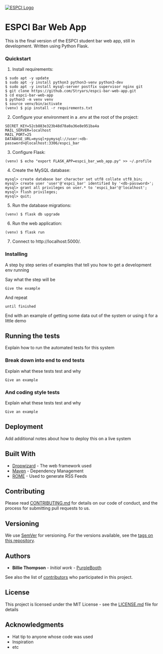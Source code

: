 [![ESPCI Logo](https://i.imgur.com/qDFBCkQ.png)](https://www.espci.fr/en/)

# ESPCI Bar Web App

This is the final version of the ESPCI student bar web app, still in development. Written using Python Flask.

### Quickstart

1. Install requirements:
```
$ sudo apt -y update
$ sudo apt -y install python3 python3-venv python3-dev
$ sudo apt -y install mysql-server postfix supervisor nginx git
$ git clone https://github.com/Stryars/espci-bar-web-app.git
$ cd espci-bar-web-app
$ python3 -m venv venv
$ source venv/bin/activate
(venv) $ pip install -r requirements.txt
```

2. Configure your environment in a .env at the root of the project:
```
SECRET_KEY=52cb883e323b48d78a0a36e8e951ba4a
MAIL_SERVER=localhost
MAIL_PORT=25
DATABASE_URL=mysql+pymysql://user:<db-password>@localhost:3306/espci_bar
```

3. Configure Flask:
```
(venv) $ echo "export FLASK_APP=espci_bar_web_app.py" >> ~/.profile
```

4. Create the MySQL database:
```
mysql> create database bar character set utf8 collate utf8_bin;
mysql> create user 'user'@'espci_bar' identified by '<db-password>';
mysql> grant all privileges on user.* to 'espci_bar'@'localhost';
mysql> flush privileges;
mysql> quit;
```

5. Run the database migrations:
```
(venv) $ flask db upgrade
```

6. Run the web application:
```
(venv) $ flask run
```

7. Connect to http://localhost:5000/.

### Installing

A step by step series of examples that tell you how to get a development env running

Say what the step will be

```
Give the example
```

And repeat

```
until finished
```

End with an example of getting some data out of the system or using it for a little demo

## Running the tests

Explain how to run the automated tests for this system

### Break down into end to end tests

Explain what these tests test and why

```
Give an example
```

### And coding style tests

Explain what these tests test and why

```
Give an example
```

## Deployment

Add additional notes about how to deploy this on a live system

## Built With

* [Dropwizard](http://www.dropwizard.io/1.0.2/docs/) - The web framework used
* [Maven](https://maven.apache.org/) - Dependency Management
* [ROME](https://rometools.github.io/rome/) - Used to generate RSS Feeds

## Contributing

Please read [CONTRIBUTING.md](https://gist.github.com/PurpleBooth/b24679402957c63ec426) for details on our code of conduct, and the process for submitting pull requests to us.

## Versioning

We use [SemVer](http://semver.org/) for versioning. For the versions available, see the [tags on this repository](https://github.com/your/project/tags).

## Authors

* **Billie Thompson** - *Initial work* - [PurpleBooth](https://github.com/PurpleBooth)

See also the list of [contributors](https://github.com/your/project/contributors) who participated in this project.

## License

This project is licensed under the MIT License - see the [LICENSE.md](LICENSE.md) file for details

## Acknowledgments

* Hat tip to anyone whose code was used
* Inspiration
* etc
